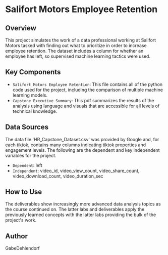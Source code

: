 # Salifort Motors Employee Retention

## Overview
This project simulates the work of a data professional working at Salifort Motors tasked with finding out what to prioritize in order to increase employee retention.
The dataset includes a column for whether an employee has left, so supervised machine learning tactics were used.

## Key Components

* `Salifort Motors Employee Retention`: This file contains all of the python code used for the project, including the comparison of multiple machine learning models.
* `Capstone Executive Summary`: This pdf summarizes the results of the analysis using language and visuals that are accessible for all levels of technical knowledge.

## Data Sources

The data file 'HR_Capstone_Dataset.csv' was provided by Google and, for each tiktok, contains many columns indicating tiktok properties and engagement levels. The following are the dependent and key independent variables for the project.
* `Dependent`: left
* `Independent`: video_id, video_view_count, video_share_count, video_download_count, video_duration_sec


## How to Use

The deliverables show increasingly more advanced data analysis topics as the course continued on. The latter labs and deliverables apply the previously learned concepts with the latter labs providing the bulk of the project's work.

## Author

GabeDehlendorf
